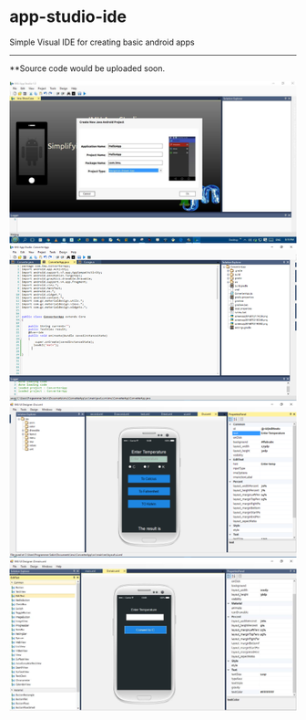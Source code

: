 # app-studio-ide
Simple Visual IDE for creating basic android apps 

___
**Source code would be uploaded soon.

![Demo Four](https://github.com/sabine33/app-studio-ide/blob/main/13575637_1722158358038939_2069846751_o.jpg)
![Demo One](https://github.com/sabine33/app-studio-ide/blob/main/demo_1.png?raw=true)
![Demo Two](https://github.com/sabine33/app-studio-ide/blob/main/demo_2.png?raw=true)
![Demo Three](https://github.com/sabine33/app-studio-ide/blob/main/13555966_1722159848038790_1787990309_o.png)

